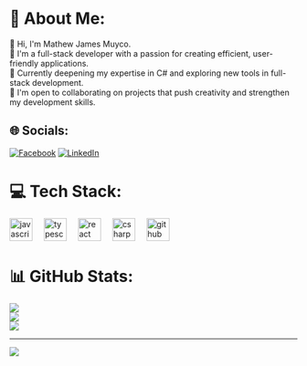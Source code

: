 
# 💫 About Me:
👋 Hi, I'm Mathew James Muyco.<br>👀 I'm a full-stack developer with a passion for creating efficient, user-friendly applications.<br>🌱 Currently deepening my expertise in C# and exploring new tools in full-stack development.<br>💞️ I'm open to collaborating on projects that push creativity and strengthen my development skills.<br>


## 🌐 Socials:
[![Facebook](https://img.shields.io/badge/Facebook-%231877F2.svg?logo=Facebook&logoColor=white)](https://facebook.com/https://www.facebook.com/JamesonSlime) [![LinkedIn](https://img.shields.io/badge/LinkedIn-%230077B5.svg?logo=linkedin&logoColor=white)](https://linkedin.com/in/https://www.linkedin.com/in/mjpmuyco/) 

# 💻 Tech Stack:
<div align="left">
  <img src="https://cdn.jsdelivr.net/gh/devicons/devicon/icons/javascript/javascript-original.svg" height="40" alt="javascript logo"  />
  <img width="12" />
  <img src="https://cdn.jsdelivr.net/gh/devicons/devicon/icons/typescript/typescript-original.svg" height="40" alt="typescript logo"  />
  <img width="12" />
  <img src="https://cdn.jsdelivr.net/gh/devicons/devicon/icons/react/react-original.svg" height="40" alt="react logo"  />
  <img width="12" />
  <img src="https://cdn.jsdelivr.net/gh/devicons/devicon/icons/csharp/csharp-original.svg" height="40" alt="csharp logo"  />
  <img width="12" />
  <img src="https://cdn.jsdelivr.net/gh/devicons/devicon/icons/github/github-original.svg" height="40" alt="github logo"  />
</div>

###

# 📊 GitHub Stats:
![](https://github-readme-stats.vercel.app/api?username=YouDontSayIt-dev&theme=dark&hide_border=false&include_all_commits=false&count_private=false)<br/>
![](https://github-readme-streak-stats.herokuapp.com/?user=YouDontSayIt-dev&theme=dark&hide_border=false)<br/>
![](https://github-readme-stats.vercel.app/api/top-langs/?username=YouDontSayIt-dev&theme=dark&hide_border=false&include_all_commits=false&count_private=false&layout=compact)

---
[![](https://visitcount.itsvg.in/api?id=YouDontSayIt-dev&icon=0&color=0)](https://visitcount.itsvg.in)
